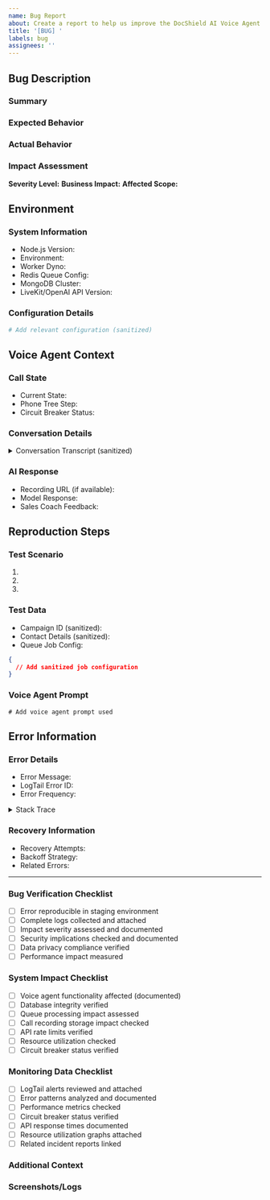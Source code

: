```yaml
---
name: Bug Report
about: Create a report to help us improve the DocShield AI Voice Agent worker service
title: '[BUG] '
labels: bug
assignees: ''
---
```


## Bug Description
### Summary
<!-- Provide a clear and concise description of the bug -->

### Expected Behavior
<!-- What should have happened? -->

### Actual Behavior
<!-- What happened instead? -->

### Impact Assessment
**Severity Level:** <!-- Critical/High/Medium/Low -->
**Business Impact:** <!-- Describe business impact -->
**Affected Scope:** <!-- Number of affected calls/campaigns -->

## Environment
### System Information
- Node.js Version:
- Environment: <!-- production/staging/development -->
- Worker Dyno: <!-- type and specifications -->
- Redis Queue Config:
- MongoDB Cluster:
- LiveKit/OpenAI API Version:

### Configuration Details
<!-- List any relevant configuration settings -->
```yaml
# Add relevant configuration (sanitized)
```

## Voice Agent Context
### Call State
- Current State:
- Phone Tree Step:
- Circuit Breaker Status:

### Conversation Details
<details>
<summary>Conversation Transcript (sanitized)</summary>

```
# Add sanitized transcript
```
</details>

### AI Response
- Recording URL (if available):
- Model Response:
- Sales Coach Feedback:

## Reproduction Steps
### Test Scenario
1. <!-- Step 1 -->
2. <!-- Step 2 -->
3. <!-- Step 3 -->

### Test Data
- Campaign ID (sanitized):
- Contact Details (sanitized):
- Queue Job Config:
```json
{
  // Add sanitized job configuration
}
```

### Voice Agent Prompt
```
# Add voice agent prompt used
```

## Error Information
### Error Details
- Error Message:
- LogTail Error ID:
- Error Frequency:

<details>
<summary>Stack Trace</summary>

```
# Add stack trace
```
</details>

### Recovery Information
- Recovery Attempts:
- Backoff Strategy:
- Related Errors:

---

### Bug Verification Checklist
- [ ] Error reproducible in staging environment
- [ ] Complete logs collected and attached
- [ ] Impact severity assessed and documented
- [ ] Security implications checked and documented
- [ ] Data privacy compliance verified
- [ ] Performance impact measured

### System Impact Checklist
- [ ] Voice agent functionality affected (documented)
- [ ] Database integrity verified
- [ ] Queue processing impact assessed
- [ ] Call recording storage impact checked
- [ ] API rate limits verified
- [ ] Resource utilization checked
- [ ] Circuit breaker status verified

### Monitoring Data Checklist
- [ ] LogTail alerts reviewed and attached
- [ ] Error patterns analyzed and documented
- [ ] Performance metrics checked
- [ ] Circuit breaker status verified
- [ ] API response times documented
- [ ] Resource utilization graphs attached
- [ ] Related incident reports linked

### Additional Context
<!-- Add any other context about the problem here -->

### Screenshots/Logs
<!-- If applicable, add screenshots or logs to help explain your problem -->